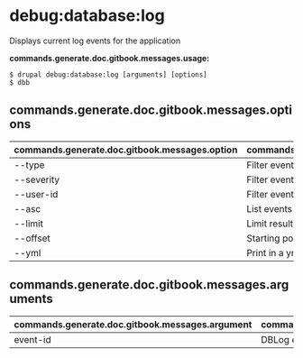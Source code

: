 # debug:database:log
Displays current log events for the application

**commands.generate.doc.gitbook.messages.usage:**
```
$ drupal debug:database:log [arguments] [options]
$ dbb  
```

## commands.generate.doc.gitbook.messages.options
commands.generate.doc.gitbook.messages.option | commands.generate.doc.gitbook.messages.details
-------|-------------
--type | Filter events by a specific type
--severity | Filter events by a specific level of severity
--user-id | Filter events by a specific user id
--asc | List events in ascending order
--limit | Limit results to a specific number
--offset | Starting point of a limit
--yml | Print in a yml style

## commands.generate.doc.gitbook.messages.arguments
commands.generate.doc.gitbook.messages.argument | commands.generate.doc.gitbook.messages.details
---------|-------------
event-id | DBLog event ID
